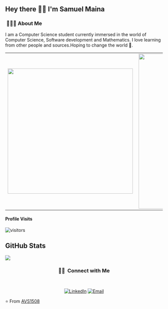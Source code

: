 <h2> Hey there 👋🏾 I'm Samuel Maina</h2>

<h3> &nbsp;👩🏾‍💻 About Me </h3>

I am a Computer Science student currently immersed in the world of Computer Science, Software development and Mathematics. I love learning from other people and sources.Hoping to change the world 🦸‍.
<center>
<table>
  <tr>
      <td><img width="400px" align="left" src="https://github-readme-stats.vercel.app/api/top-langs/?username=samuelmaina&hide=html,css,ejs,php&layout=compact&show_icons=true&theme=tokyonight" /></td>
      <td><img width="495px" align="left" src="https://github-readme-stats.vercel.app/api?username=samuelmaina&hide=stars,contribs&count_private=true&show_icons=true&theme=tokyonight&hide_border=ture&hide_title=true" /></td>
</table>
</center>

#### Profile Visits 

![visitors](https://visitor-badge.glitch.me/badge?page_id=samuelmaina.)

<h2>GitHub Stats</h2>
<a align="center"href="https://readme-stats-cfgj2cxdy.vercel.app/api?username=samuelmaina&hide=contribs&count_private=false&show_icons=true&theme=cobalt">
  <img align="center" src = "https://github-readme-streak-stats.herokuapp.com/?user=samuelmaina">
</a><br>

<h3 align="center"> 🤝🏻 &nbsp;Connect with Me </h3><br>

<p align="center">
<a href="https://www.linkedin.com/in/samuel-maina-339a431a1/"><img alt="LinkedIn" src="https://img.shields.io/badge/LinkedIn-Samuel%20Maina-blue?style=flat-square&logo=linkedin"></a>
<a href="mailto:samuelmayna@gmail.com"><img alt="Email" src="https://img.shields.io/badge/Samuel Maina %40gmail.com-blue?style=flat-square&logo=gmail"></a>
 
</p>

⭐️ From [AVS1508](https://github.com/AVS1508)

<!---
samuelmaina/samuelmaina is a ✨ special ✨ repository because its `README.md` (this file) appears on your GitHub profile.
You can click the Preview link to take a look at your changes.
--->

